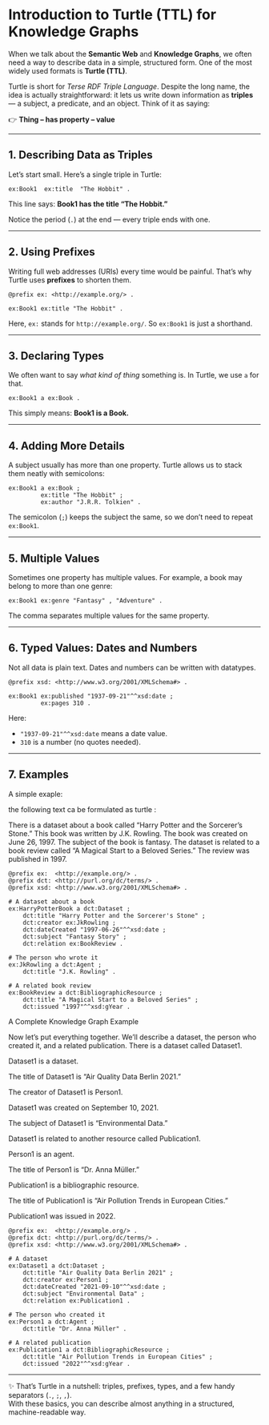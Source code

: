 # Introduction to Turtle (TTL) for Knowledge Graphs

When we talk about the **Semantic Web** and **Knowledge Graphs**, we often need a way to describe data in a simple, structured form. One of the most widely used formats is **Turtle (TTL)**.

Turtle is short for *Terse RDF Triple Language*. Despite the long name, the idea is actually straightforward: it lets us write down information as **triples** — a subject, a predicate, and an object. Think of it as saying:

👉 **Thing – has property – value**

---

## 1. Describing Data as Triples

Let’s start small. Here’s a single triple in Turtle:

```ttl
ex:Book1  ex:title  "The Hobbit" .
```

This line says: **Book1 has the title “The Hobbit.”**

Notice the period (`.`) at the end — every triple ends with one.

---

## 2. Using Prefixes

Writing full web addresses (URIs) every time would be painful. That’s why Turtle uses **prefixes** to shorten them.

```ttl
@prefix ex: <http://example.org/> .

ex:Book1 ex:title "The Hobbit" .
```

Here, `ex:` stands for `http://example.org/`. So `ex:Book1` is just a shorthand.

---

## 3. Declaring Types

We often want to say *what kind of thing* something is. In Turtle, we use `a` for that.

```ttl
ex:Book1 a ex:Book .
```

This simply means: **Book1 is a Book.**

---

## 4. Adding More Details

A subject usually has more than one property. Turtle allows us to stack them neatly with semicolons:

```ttl
ex:Book1 a ex:Book ;
         ex:title "The Hobbit" ;
         ex:author "J.R.R. Tolkien" .
```

The semicolon (`;`) keeps the subject the same, so we don’t need to repeat `ex:Book1`.

---

## 5. Multiple Values

Sometimes one property has multiple values. For example, a book may belong to more than one genre:

```ttl
ex:Book1 ex:genre "Fantasy" , "Adventure" .
```

The comma separates multiple values for the same property.

---

## 6. Typed Values: Dates and Numbers

Not all data is plain text. Dates and numbers can be written with datatypes.

```ttl
@prefix xsd: <http://www.w3.org/2001/XMLSchema#> .

ex:Book1 ex:published "1937-09-21"^^xsd:date ;
         ex:pages 310 .
```

Here:
- `"1937-09-21"^^xsd:date` means a date value.
- `310` is a number (no quotes needed).

---

## 7. Examples

A simple exaple:

the following text ca be formulated as turtle :


There is a dataset about a book called “Harry Potter and the Sorcerer’s Stone.” This book was written by J.K. Rowling. The book was created on June 26, 1997. The subject of the book is fantasy. The dataset is related to a book review called “A Magical Start to a Beloved Series.” The review was published in 1997.

```ttl
@prefix ex:  <http://example.org/> .
@prefix dct: <http://purl.org/dc/terms/> .
@prefix xsd: <http://www.w3.org/2001/XMLSchema#> .

# A dataset about a book
ex:HarryPotterBook a dct:Dataset ;
    dct:title "Harry Potter and the Sorcerer's Stone" ;
    dct:creator ex:JkRowling ;
    dct:dateCreated "1997-06-26"^^xsd:date ;
    dct:subject "Fantasy Story" ;
    dct:relation ex:BookReview .

# The person who wrote it
ex:JkRowling a dct:Agent ;
    dct:title "J.K. Rowling" .

# A related book review
ex:BookReview a dct:BibliographicResource ;
    dct:title "A Magical Start to a Beloved Series" ;
    dct:issued "1997"^^xsd:gYear .
```

A Complete Knowledge Graph Example

Now let’s put everything together. We’ll describe a dataset, the person who created it, and a related publication.
There is a dataset called Dataset1.

Dataset1 is a dataset.

The title of Dataset1 is “Air Quality Data Berlin 2021.”

The creator of Dataset1 is Person1.

Dataset1 was created on September 10, 2021.

The subject of Dataset1 is “Environmental Data.”

Dataset1 is related to another resource called Publication1.

Person1 is an agent.

The title of Person1 is “Dr. Anna Müller.”

Publication1 is a bibliographic resource.

The title of Publication1 is “Air Pollution Trends in European Cities.”

Publication1 was issued in 2022.


```ttl
@prefix ex:  <http://example.org/> .
@prefix dct: <http://purl.org/dc/terms/> .
@prefix xsd: <http://www.w3.org/2001/XMLSchema#> .

# A dataset
ex:Dataset1 a dct:Dataset ;
    dct:title "Air Quality Data Berlin 2021" ;
    dct:creator ex:Person1 ;
    dct:dateCreated "2021-09-10"^^xsd:date ;
    dct:subject "Environmental Data" ;
    dct:relation ex:Publication1 .

# The person who created it
ex:Person1 a dct:Agent ;
    dct:title "Dr. Anna Müller" .

# A related publication
ex:Publication1 a dct:BibliographicResource ;
    dct:title "Air Pollution Trends in European Cities" ;
    dct:issued "2022"^^xsd:gYear .
```

---

✨ That’s Turtle in a nutshell: triples, prefixes, types, and a few handy separators (`.`, `;`, `,`).  
With these basics, you can describe almost anything in a structured, machine-readable way.
